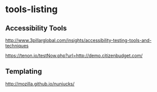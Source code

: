 # tools-listing

## Accessibility Tools
http://www.3pillarglobal.com/insights/accessibility-testing-tools-and-techniques

https://tenon.io/testNow.php?url=http://demo.citizenbudget.com/

## Templating
http://mozilla.github.io/nunjucks/

